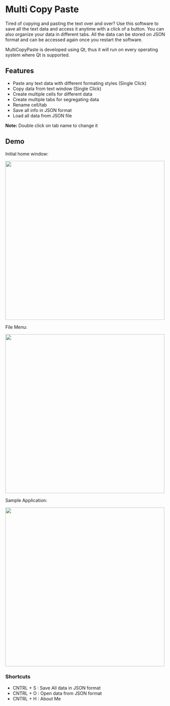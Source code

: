 # Multi Copy Paste

Tired of copying and pasting the text over and over? Use this software to save all the text data and access it anytime with a click of a button. You can also organize your data in different tabs. All the data can be stored on JSON format and can be accessed again once you restart the software.

MultiCopyPaste is developed using Qt, thus it will run on every operating system where Qt is supported.

## Features

- Paste any text data with different formating styles (Single Click)
- Copy data from text window (Single Click)
- Create multiple cells for different data
- Create multiple tabs for segregating data
- Rename cell/tab
- Save all info in JSON format
- Load all data from JSON file

**Note:** Double click on tab name to change it 

## Demo

Initial home window:

<img src="https://a.fsdn.com/con/app/proj/multicopypaste/screenshots/home1.JPG/max/max/1" width="500">

File Menu:

<img src="https://a.fsdn.com/con/app/proj/multicopypaste/screenshots/file1.JPG/max/max/1" width="500">

Sample Application:

<img src="https://a.fsdn.com/con/app/proj/multicopypaste/screenshots/data1.JPG/max/max/1" width="500">


### Shortcuts

- CNTRL + S     :   Save All data in JSON format
- CNTRL + O     :   Open data from JSON format
- CNTRL + H     :   About Me
